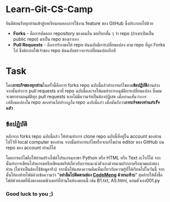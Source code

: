 # Learn-Git-CS-Camp

<p>ยินดีต้อนรับทุกท่านเข้าสู่บทเรียนทดลองการใช้งาน feature ของ GitHub ซึ่งประกอบไปด้วย</p>
<ul>
  <li><b>Forks</b> - คือการคัดลอก repository ของคนอื่น ขอเรียกสั้น ๆ ว่า repo (ถ้าเขาเปิดเป็น public repo) มาเป็น repo ของเราเอง</li>
  <li><b>Pull Requests</b> - คือการร้องขอให้ repo ต้นฉบับมีการเปลี่ยนแปลง ตาม repo ที่ถูก Forks ไป ซึ่งต้องรอให้เจ้าของ repo ต้นฉบับตรวจการเปลี่ยนแปลงอีกที</li>
</ul>

# Task
<p>โดย<b>ภาระกิจของทุกท่าน</b>ในครั้งนี้คือการ forks repo ฉบับนี้แล้วทำการแก้ไขตาม<b>ข้อปฏิบัติ</b>ด้านล่าง จากนั้นทำการ pull requests มาที่ repo ฉบับนี้และรอให้ผมทำการอนุมัติการเปลี่ยนแปลง ซึ่งผมจะพยายามอนุมัติทุก pull requests หากไม่มีความจำเป็นต้องปฎิเสธ <i>เมื่อท่านเห็นว่าการเปลี่ยนแปลงใน repo ของท่านได้ปรากฎใน repo ฉบับนี้แล้ว เมื่อนั้นถือว่า<b>ภาระกิจของท่านสำเร็จแล้ว</b></i></p>

## ข้อปฏิบัติ
<p>หลังจาก forks repo ฉบับนี้แล้ว ให้ท่านทำการ clone repo ฉบับนี้ที่อยู่ใน account ของท่านไปไว้ที่ local computer ของท่าน จากนั้นทำการแก้ไขหรือจะแก้ไขผ่าน editor ของ GitHub บน repo ของ account ท่านก็ได้</p>
<p>โดยการแก้ไขคือให้ท่านสร้างไฟล์โปรแกรมภาษา Python หรือ HTML หรือ Text อะไรก็ได้ จากนั้นทำการเขียนโปรแกรมหรือเขียนสคริปเกี่ยวกับการแนะนำตัวเองด้วยนามปากกาหรือนามแฝงของท่าน (ไม่จำเป็นต้องใช้ข้อมูลจริง) จากนั้นให้แสดงความคิดเห็นเกี่ยวกับความรู้ที่ได้เรียนไปในวันนี้ จากนั้นให้ลงท้ายไฟล์ด้วยข้อความว่า "<b>อย่าลืมไปติดตามช่อง <a href="https://www.youtube.com/channel/UC9GH5OL2YrdtI--py1hDoaQ">CodeMeng</a> ด้วยนะฮ้าบ</b>" สุดท้ายให้ตั้งชื่อไฟล์ด้วยเลขที่นั่งของคอมพิวเตอร์ที่ท่านในห้องตอนนี้ เช่น B1.txt, A5.html, คอมตัวเอง001.py</p>

<h3>Good luck to you ;)</h3>
